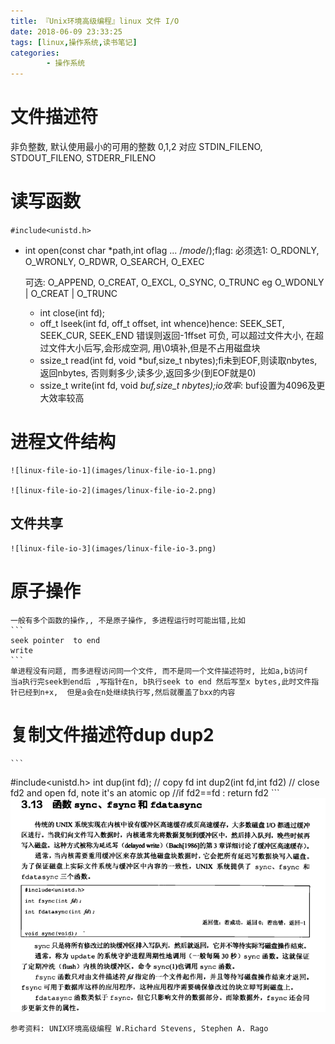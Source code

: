 ```yaml
---
title: 『Unix环境高级编程』linux 文件 I/O
date: 2018-06-09 23:33:25
tags: [linux,操作系统,读书笔记]
categories: 
        - 操作系统
---
```


# 文件描述符
非负整数, 默认使用最小的可用的整数
0,1,2  对应 STDIN_FILENO, STDOUT_FILENO, STDERR_FILENO
<!-- more -->

# 读写函数
`#include<unistd.h>`
*  int open(const char *path,int oflag ... /*mode*/);flag: 必须选1: O_RDONLY, O_WRONLY, O_RDWR, O_SEARCH, O_EXEC

    可选: O_APPEND, O_CREAT, O_EXCL, O_SYNC, O_TRUNC	eg   O_WDONLY | O_CREAT | O_TRUNC
    * int close(int fd);
    * off_t  lseek(int fd, off_t offset, int whence)hence:  SEEK_SET, SEEK_CUR, SEEK_END   错误则返回-1ffset 可负, 可以超过文件大小, 在超过文件大小后写,会形成空洞, 用\0填补,但是不占用磁盘块
    *  ssize_t read(int fd, void *buf,size_t nbytes);ﬁ未到EOF,则读取nbytes,返回nbytes, 否则剩多少,读多少,返回多少(到EOF就是0)
    *  ssize_t write(int fd, void *buf,size_t nbytes);*io效率**: buf设置为4096及更大效率较高

# 进程文件结构
    ![linux-file-io-1](images/linux-file-io-1.png)

    ![linux-file-io-2](images/linux-file-io-2.png)

## 文件共享
    ![linux-file-io-3](images/linux-file-io-3.png)
# 原子操作
    一般有多个函数的操作,, 不是原子操作, 多进程运行时可能出错,比如
    ```
    seek pointer  to end
    write
    ```
    单进程没有问题, 而多进程访问同一个文件, 而不是同一个文件描述符时, 比如a,b访问f
    当a执行完seek到end后 ,写指针在n, b执行seek to end 然后写至x bytes,此时文件指针已经到n+x,  但是a会在n处继续执行写,然后就覆盖了bxx的内容

# 复制文件描述符dup   dup2
    ```
#include<unistd.h>
    int dup(int fd); // copy fd
    int dup2(int fd,int fd2)
    // close fd2 and open fd,  note it's  an atomic op
    //if  fd2==fd : return fd2
    ```
    ![linux-file-io-4](images/linux-file-io-4.png)


    参考资料: UNIX环境高级编程 W.Richard Stevens, Stephen A. Rago
